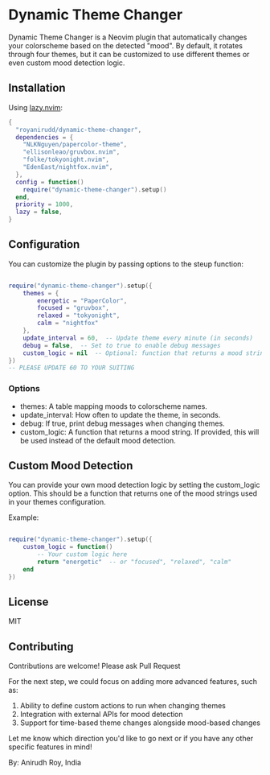 # Dynamic Theme Changer

Dynamic Theme Changer is a Neovim plugin that automatically changes your colorscheme based on the detected "mood". By default, it rotates through four themes, but it can be customized to use different themes or even custom mood detection logic.

## Installation

Using [lazy.nvim](https://github.com/folke/lazy.nvim):

```lua
{
  "royanirudd/dynamic-theme-changer",
  dependencies = {
    "NLKNguyen/papercolor-theme",
    "ellisonleao/gruvbox.nvim",
    "folke/tokyonight.nvim",
    "EdenEast/nightfox.nvim",
  },
  config = function()
    require("dynamic-theme-changer").setup()
  end,
  priority = 1000,
  lazy = false,
}
```

## Configuration

You can customize the plugin by passing options to the steup function:

```lua

require("dynamic-theme-changer").setup({
    themes = {
        energetic = "PaperColor",
        focused = "gruvbox",
        relaxed = "tokyonight",
        calm = "nightfox"
    },
    update_interval = 60,  -- Update theme every minute (in seconds)
    debug = false,  -- Set to true to enable debug messages
    custom_logic = nil  -- Optional: function that returns a mood string
})
-- PLEASE UPDATE 60 TO YOUR SUITING 
```


### Options

- themes: A table mapping moods to colorscheme names.
- update_interval: How often to update the theme, in seconds.
- debug: If true, print debug messages when changing themes.
- custom_logic: A function that returns a mood string. If provided, this will be used instead of the default mood detection.

## Custom Mood Detection

You can provide your own mood detection logic by setting the custom_logic option. This should be a function that returns one of the mood strings used in your themes configuration.

Example:
```lua

require("dynamic-theme-changer").setup({
    custom_logic = function()
        -- Your custom logic here
        return "energetic"  -- or "focused", "relaxed", "calm"
    end
})

```

## License
MIT

## Contributing 

Contributions are welcome! Please ask Pull Request


For the next step, we could focus on adding more advanced features, such as:
1. Ability to define custom actions to run when changing themes
2. Integration with external APIs for mood detection
3. Support for time-based theme changes alongside mood-based changes

Let me know which direction you'd like to go next or if you have any other specific features in mind! 

By: Anirudh Roy, India 

